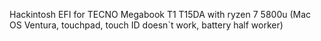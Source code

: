 Hackintosh EFI for TECNO Megabook T1 T15DA with ryzen 7 5800u
(Mac OS Ventura, touchpad, touch ID doesn`t work, battery half worker)